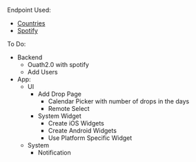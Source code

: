 Endpoint Used: 
- [Countries](https://restcountries.com/#api-endpoints-v3-name)
- [Spotify](https://developer.spotify.com/documentation/web-api/reference/#/)


To Do:
- Backend
    - Ouath2.0 with spotify
    - Add Users
- App:
    - UI
        - Add Drop Page
            - Calendar Picker with number of drops in the days
            - Remote Select
        - System Widget
            - Create iOS Widgets
            - Create Android Widgets
            - Use Platform Specific Widget
    - System
        - Notification
    
    
    
    


